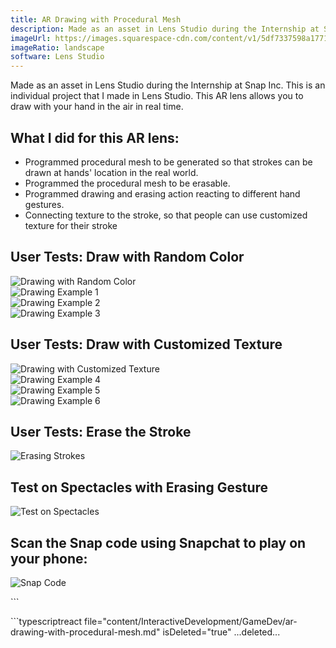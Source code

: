 ```yaml
---
title: AR Drawing with Procedural Mesh
description: Made as an asset in Lens Studio during the Internship at Snap Inc. This is an individual project that I made in Lens Studio. This AR lens allows you to draw with your hand in the air in real time.
imageUrl: https://images.squarespace-cdn.com/content/v1/5df7337598a1771a4a73ef26/71389fcd-1d82-4b3a-91b8-afeda8c163db/Random+Color.gif?format=750w
imageRatio: landscape
software: Lens Studio
---
```


Made as an asset in Lens Studio during the Internship at Snap Inc. This is an individual project that I made in Lens Studio. This AR lens allows you to draw with your hand in the air in real time.

## What I did for this AR lens:
- Programmed procedural mesh to be generated so that strokes can be drawn at hands' location in the real world.
- Programmed the procedural mesh to be erasable.
- Programmed drawing and erasing action reacting to different hand gestures.
- Connecting texture to the stroke, so that people can use customized texture for their stroke

## User Tests: Draw with Random Color

<div class="grid-4x1">
  <div>
    <img src="https://images.squarespace-cdn.com/content/v1/5df7337598a1771a4a73ef26/71389fcd-1d82-4b3a-91b8-afeda8c163db/Random+Color.gif?format=750w" alt="Drawing with Random Color" />
  </div>
  <div>
    <img src="https://images.squarespace-cdn.com/content/v1/5df7337598a1771a4a73ef26/14562d63-ecce-4124-bd38-e3baf10e9682/Creation+1+Compressed.gif?format=500w" alt="Drawing Example 1" />
  </div>
  <div>
    <img src="https://images.squarespace-cdn.com/content/v1/5df7337598a1771a4a73ef26/e471bbad-3685-4b87-9656-be0bcb5c2b39/Creation+2.gif?format=500w" alt="Drawing Example 2" />
  </div>
  <div>
    <img src="https://images.squarespace-cdn.com/content/v1/5df7337598a1771a4a73ef26/c05f5731-3f14-41a6-b1fe-f2b029b07fec/Creation+5.gif?format=500w" alt="Drawing Example 3" />
  </div>
</div>

## User Tests: Draw with Customized Texture

<div class="grid-4x1">
  <div>
    <img src="https://images.squarespace-cdn.com/content/v1/5df7337598a1771a4a73ef26/04ba9ddb-69ee-474b-af11-c629255c077e/Using+Customized+Texture.gif?format=750w" alt="Drawing with Customized Texture" />
  </div>
  <div>
    <img src="https://images.squarespace-cdn.com/content/v1/5df7337598a1771a4a73ef26/73dac465-af42-42e4-b56e-64af8f9fe18d/Creation+3.gif?format=300w" alt="Drawing Example 4" />
  </div>
  <div>
    <img src="https://images.squarespace-cdn.com/content/v1/5df7337598a1771a4a73ef26/ea7fbc6b-0423-4382-88fa-16af087aa620/Creation+6.gif?format=300w" alt="Drawing Example 5" />
  </div>
  <div>
    <img src="https://images.squarespace-cdn.com/content/v1/5df7337598a1771a4a73ef26/2bde8ba2-224d-4ee8-9622-1b9e08bb7098/Creation+4+Compressed.gif?format=300w" alt="Drawing Example 6" />
  </div>
</div>

## User Tests: Erase the Stroke
![Erasing Strokes](https://images.squarespace-cdn.com/content/v1/5df7337598a1771a4a73ef26/8d0abef8-d955-4c2f-8e18-37bb5295f0ef/Texture+Shifting+Solved.gif?format=750w)

## Test on Spectacles with Erasing Gesture
![Test on Spectacles](https://images.squarespace-cdn.com/content/v1/5df7337598a1771a4a73ef26/77faa165-c778-480b-888d-75b34b07dffe/P14+-+Test+Erase+on+Spectacles.gif?format=1500w)

## Scan the Snap code using Snapchat to play on your phone:
![Snap Code](https://images.squarespace-cdn.com/content/v1/5df7337598a1771a4a73ef26/cb19c35a-9044-4a6f-a0fb-3dcc4f47f8e4/snapcode.png?format=1500w)

\`\`\`

\`\`\`typescriptreact file="content/InteractiveDevelopment/GameDev/ar-drawing-with-procedural-mesh.md" isDeleted="true"
...deleted...
